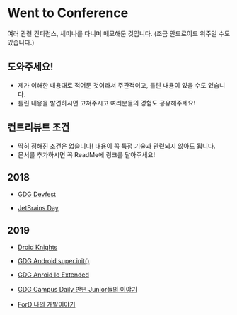 # Went to Conference
여러 관련 컨퍼런스, 세미나를 다니며 메모해둔 것입니다. (조금 안드로이드 위주일 수도 있습니다.)
## 도와주세요!
* 제가 이해한 내용대로 적어둔 것이라서 주관적이고, 틀린 내용이 있을 수도 있습니다. 
* 틀린 내용을 발견하시면 고쳐주시고 여러분들의 경험도 공유해주세요!

## 컨트리뷰트 조건
* 딱히 정해진 조건은 없습니다! 내용이 꼭 특정 기술과 관련되지 않아도 됩니다.
* 문서를 추가하시면 꼭 ReadMe에 링크를 달아주세요!

## 2018
* [GDG Devfest](https://github.com/jinusong/Went-To-Conference/tree/master/2018/Devfest)

* [JetBrains Day](https://github.com/jinusong/Went-To-Conference/tree/master/2018/JetBrainDay)

## 2019
* [Droid Knights](https://github.com/jinusong/Went-To-Conference/tree/master/2019/Droid%20Knights)

* [GDG Android super.init()](https://github.com/jinusong/Went-To-Conference/tree/master/2019/Super%20Init)

* [GDG Anroid Io Extended](https://github.com/jinusong/Went-To-Conference/tree/master/2019/Io%20Extended)

* [GDG Campus Daily 만년 Junior들의 이야기](https://github.com/jinusong/Went-To-Conference/tree/master/2019/Delhi%20Manju)

* [ForD 나의 개발이야기](https://github.com/jinusong/Went-To-Conference/tree/master/2019/My%20DevelopStory)
